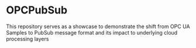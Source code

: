 # OPCPubSub
This repository serves as a showcase to demonstrate the shift from OPC UA Samples to PubSub message format and its impact to underlying cloud processing layers
